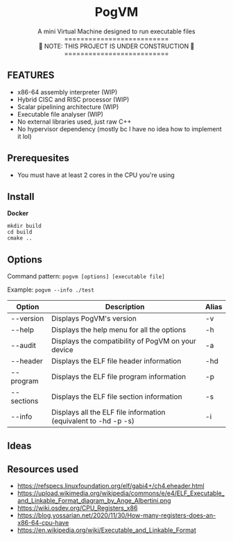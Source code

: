 <div align="center">
  <h1>PogVM</h1>
  A mini Virtual Machine designed to run executable files

  <br>
          ========================== <br>
  🚧 NOTE: THIS PROJECT IS UNDER CONSTRUCTION 🚧 <br>
          ========================== <br>
  </p>
</div>

<!-- NOTE: Add demo of the VM here -->

## FEATURES
- x86-64 assembly interpreter     (WIP)
- Hybrid CISC and RISC processor  (WIP)
- Scalar pipelining architecture  (WIP)
- Executable file analyser        (WIP)
- No external libraries used, just raw C++
- No hypervisor dependency (mostly bc I have no idea how to implement it lol)

## Prerequesites
- You must have at least 2 cores in the CPU you're using

## Install
  **Docker**
  ```
  mkdir build
  cd build
  cmake ..
  ```

## Options
  Command pattern: `pogvm [options] [executable file]`

  Example: `pogvm --info ./test`

  | Option | Description | Alias |
  |---|---|---|
  | --version | Displays PogVM's version | -v |
  | --help | Displays the help menu for all the options | -h |
  | --audit | Displays the compatibility of PogVM on your device | -a |
  | --header | Displays the ELF file header information | -hd |
  | --program | Displays the ELF file program information | -p |
  | --sections | Displays the ELF file section information | -s |
  | --info | Displays all the ELF file information (equivalent to -hd -p -s) | -i |


## Ideas


## Resources used
- https://refspecs.linuxfoundation.org/elf/gabi4+/ch4.eheader.html
- https://upload.wikimedia.org/wikipedia/commons/e/e4/ELF_Executable_and_Linkable_Format_diagram_by_Ange_Albertini.png
- https://wiki.osdev.org/CPU_Registers_x86
- https://blog.yossarian.net/2020/11/30/How-many-registers-does-an-x86-64-cpu-have
- https://en.wikipedia.org/wiki/Executable_and_Linkable_Format